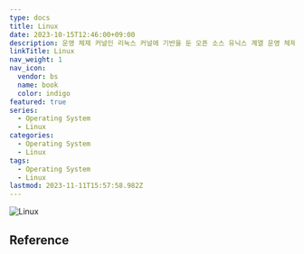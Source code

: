 ```yaml
---
type: docs
title: Linux
date: 2023-10-15T12:46:00+09:00
description: 운영 체제 커널인 리눅스 커널에 기반을 둔 오픈 소스 유닉스 계열 운영 체제 계열
linkTitle: Linux
nav_weight: 1
nav_icon:
  vendor: bs
  name: book
  color: indigo
featured: true
series:
  - Operating System
  - Linux
categories:
  - Operating System
  - Linux
tags:
  - Operating System
  - Linux
lastmod: 2023-11-11T15:57:58.982Z
---
```


![Linux](/notes/linux.webp#center)

## Reference
